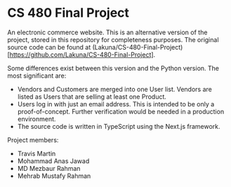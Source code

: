 # CS 480 Final Project

An electronic commerce website. This is an alternative version of the project, stored in this repository for completeness purposes. The original source code can be found at (Lakuna/CS-480-Final-Project)[https://github.com/Lakuna/CS-480-Final-Project].

Some differences exist between this version and the Python version. The most significant are:

- Vendors and Customers are merged into one User list. Vendors are listed as Users that are selling at least one Product.
- Users log in with just an email address. This is intended to be only a proof-of-concept. Further verification would be needed in a production environment.
- The source code is written in TypeScript using the Next.js framework.

Project members:

- Travis Martin
- Mohammad Anas Jawad
- MD Mezbaur Rahman
- Mehrab Mustafy Rahman
